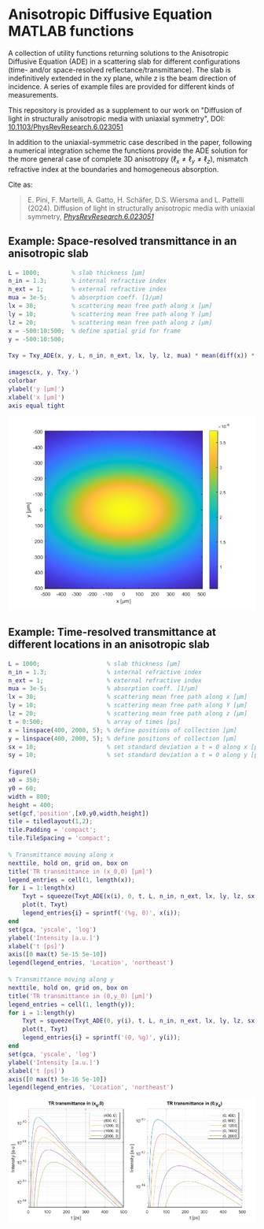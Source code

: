# Anisotropic Diffusive Equation MATLAB functions

A collection of utility functions returning solutions to the Anisotropic Diffusive Equation (ADE) in a scattering slab for different configurations (time- and/or space-resolved reflectance/transmittance).
The slab is indefinitively extended in the xy plane, while z is the beam direction of incidence.
A series of example files are provided for different kinds of measurements.

This repository is provided as a supplement to our work on "Diffusion of light in structurally anisotropic media with uniaxial symmetry", DOI: [10.1103/PhysRevResearch.6.023051](https://doi.org/10.1103/PhysRevResearch.6.023051)

In addition to the uniaxial-symmetric case described in the paper, following a numerical integration scheme the functions provide the ADE solution for the more general case of complete 3D anisotropy ($`\ell_x \neq \ell_y \neq \ell_z`$), mismatch refractive index at the boundaries and homogeneous absorption.

Cite as: 
> E. Pini, F. Martelli, A. Gatto, H. Schäfer, D.S. Wiersma and L. Pattelli (2024). Diffusion of light in structurally anisotropic media with uniaxial symmetry, [*PhysRevResearch.6.023051*](https://doi.org/10.1103/PhysRevResearch.6.023051)

## Example: Space-resolved transmittance in an anisotropic slab

```matlab
L = 1000;         % slab thickness [μm]
n_in = 1.3;       % internal refractive index
n_ext = 1;        % external refractive index
mua = 3e-5;       % absorption coeff. [1/μm]
lx = 30;          % scattering mean free path along x [μm]
ly = 10;          % scattering mean free path along Y [μm]
lz = 20;          % scattering mean free path along z [μm]
x = -500:10:500;  % define spatial grid for frame
y = -500:10:500;

Txy = Txy_ADE(x, y, L, n_in, n_ext, lx, ly, lz, mua) * mean(diff(x)) * mean(diff(y));

imagesc(x, y, Txy.')
colorbar
ylabel('y [μm]')
xlabel('x [μm]')
axis equal tight
```

![Time-resolved reflectance example](figures/example_Txy.png)

## Example: Time-resolved transmittance at different locations in an anisotropic slab

```matlab
L = 1000;                   % slab thickness [μm]
n_in = 1.3;                 % internal refractive index
n_ext = 1;                  % external refractive index
mua = 3e-5;                 % absorption coeff. [1/μm]
lx = 30;                    % scattering mean free path along x [μm]
ly = 10;                    % scattering mean free path along Y [μm]
lz = 20;                    % scattering mean free path along z [μm]
t = 0:500;                  % array of times [ps]
x = linspace(400, 2000, 5); % define positions of collection [μm]
y = linspace(400, 2000, 5); % define positions of collection [μm]
sx = 10;                    % set standard deviation a t = 0 along x [μm]
sy = 10;                    % set standard deviation a t = 0 along y [μm]

figure()
x0 = 350;
y0 = 60;
width = 800;
height = 400;
set(gcf,'position',[x0,y0,width,height])
tile = tiledlayout(1,2);
tile.Padding = 'compact';
tile.TileSpacing = 'compact';

% Transmittance moving along x
nexttile, hold on, grid on, box on
title('TR transmittance in (x_0,0) [μm]')
legend_entries = cell(1, length(x));
for i = 1:length(x)
    Txyt = squeeze(Txyt_ADE(x(i), 0, t, L, n_in, n_ext, lx, ly, lz, sx, sy, mua))*mean(diff(t));
    plot(t, Txyt)
    legend_entries{i} = sprintf('(%g, 0)', x(i));
end
set(gca, 'yscale', 'log')
ylabel('Intensity [a.u.]')
xlabel('t [ps]')
axis([0 max(t) 5e-15 5e-10])
legend(legend_entries, 'Location', 'northeast')

% Transmittance moving along y
nexttile, hold on, grid on, box on
title('TR transmittance in (0,y_0) [μm]')
legend_entries = cell(1, length(y));
for i = 1:length(y)
    Txyt = squeeze(Txyt_ADE(0, y(i), t, L, n_in, n_ext, lx, ly, lz, sx, sy, mua))*mean(diff(t));
    plot(t, Txyt)
    legend_entries{i} = sprintf('(0, %g)', y(i));
end
set(gca, 'yscale', 'log')
ylabel('Intensity [a.u.]')
xlabel('t [ps]')
axis([0 max(t) 5e-16 5e-10])
legend(legend_entries, 'Location', 'northeast')
```

![Time-resolved reflectance example](figures/example_Txyt.png)
